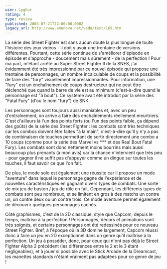 ```yaml
---
user: Lyghur
rating: 4
type: review
published: 2003-07-21T22:00:00.000Z
legacy_url: http://www.emunova.net/veda/test/169.htm
---
```

La série des Street Fighter est sans aucun doute la plus longue de toute l'histoire des jeux vidéos - il doit y avoir une trentaine de versions différentes. Pourtant, cette série continue de s'améliorer d'épisode en épisode et s'approche - doucement mais sûrement - de la perfection ! Pour ma part, m'étant arrêté au Super Street Fighter II de la SNES, j'ai évidemment été très impressionné par ce nouvel épisode qui propose une trentaine de personnages, un nombre incalculable de coups et la possibilité de faire des "fury" visuellement impressionnantes. Pour information, une "fury" est un enchaînement de coups destructeur qui ne peut être déclenché que quand la barre de vie est au minimum (c'est-à-dire quand le personnage est "à bout"). Ce système avait été introduit par la série des "Fatal Fury" (d'ou le nom "fury") de SNK.  

  

Les personnages sont toujours aussi maniables et, avec un peu d'entraînement, on arrive a faire des enchaînements réellement meurtriers. C'est d'ailleurs là l'un des points forts (ou l'un des points faible, ça dépend des goûts) de la série des Street Fighter : les combats sont très techniques car les combos doivent être faites "à la main", c'est-à-dire qu'il y n'y a pas de combinaison de touches permettant de sortir directement une combo a 10 coups (comme pour la série des Marvel vs \*\*\* et des Real Bout Fatal Fury). Les combats sont donc nettement moins bourrins mais aussi beaucoup plus prenants (à mon avis) car la chance n'intervient que très peu - pour gagner il ne suffit pas d'appuyer comme un dingue sur toutes les touches, il faut savoir ce que l'on fait.  

  

De plus, le mode solo est également une réussite car il propose un mode "aventure" dans lequel le personnage gagne de l'expérience et de nouvelles caractéristiques en gagnant divers types de combats. Une sorte de mix jeu de baston / jeu de rôle en fait. Cependant, les différents types de combats sont peu nombreux, et se limitent en gros à des matchs un contre un, un contre deux ou un contre trois. Ce mode aventure permet également de découvrir quelques personnages cachés.  

  

Côté graphismes, c'est de la 2D classique, style que Capcom, depuis le temps, maîtrise à la perfection ! Personnages, décors et animations sont très soignés, et certains personnages ont été redessinés pour ce nouveau Street Fighter. Bref, à l'époque où la 3D domine largement, Capcom réussi donc à faire un jeu en 2D exceptionnel dans un genre qu'il maîtrise à la perfection. Un jeu à posséder, donc, pour ceux qui n'ont pas déjà le Street Fighter Alpha 2 précédent (les différences entre le 2 et le 3 étant négligeables), et à jouer si possible avec le Stick Arcade de la Dreamcast, les manettes standards n'étant vraiment pas adaptées pour ce genre de jeu !